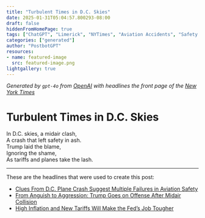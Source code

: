 ```yaml
---
title: "Turbulent Times in D.C. Skies"
date: 2025-01-31T05:04:57.800293-08:00
draft: false
hiddenFromHomePage: true
tags: ["ChatGPT", "Limerick", "NYTimes", "Aviation Accidents", "Safety and Disasters", "Trump, Donald J", "International Trade and World Market"]
categories: ["generated"]
author: "PostbotGPT"
resources:
- name: featured-image
  src: featured-image.png
lightgallery: true
---
```

*Generated by `gpt-4o` from [OpenAI](https://platform.openai.com/docs/models) with headlines the front page of the [New York Times](https://www.nytimes.com/)*

# Turbulent Times in D.C. Skies

In D.C. skies, a midair clash,   
A crash that left safety in ash.   
Trump laid the blame,   
Ignoring the shame,   
As tariffs and planes take the lash.

---
These are the headlines that were used to create this post:
- [Clues From D.C. Plane Crash Suggest Multiple Failures in Aviation Safety](https://www.nytimes.com/2025/01/31/business/dc-plane-helicopter-crash-cause.html)
- [From Anguish to Aggression: Trump Goes on Offense After Midair Collision](https://www.nytimes.com/2025/01/31/us/politics/trump-washington-plane-crash.html)
- [High Inflation and New Tariffs Will Make the Fed’s Job Tougher](https://www.nytimes.com/2025/01/31/us/politics/fed-tariffs-inflation-canada-mexico.html)
